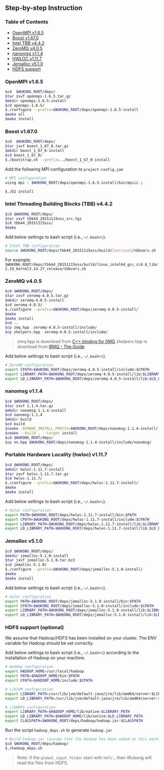 ## Step-by-step Instruction

### Table of Contents

* [OpenMPI v1.6.5](#openmpi)
* [Boost v1.67.0](#boost)
* [Intel TBB v4.4.2](#tbb)
* [ZeroMQ v4.0.5](#0MQ)
* [nanomsg v1.1.4](#nanomsg)
* [HWLOC v1.11.7](#hwloc)
* [Jemalloc v5.1.0](#jemalloc)
* [HDFS support](#hdfs)

<a name="openmpi"></a>
### OpenMPI v1.6.5

```bash
$cd  $WUKONG_ROOT/deps/
$tar zxvf openmpi-1.6.5.tar.gz
$mkdir openmpi-1.6.5-install
$cd openmpi-1.6.5/
$./configure --prefix=$WUKONG_ROOT/deps/openmpi-1.6.5-install
$make all
$make install
```


<a name="boost"></a>
### Boost v1.67.0

```bash
$cd  $WUKONG_ROOT/deps/
$tar jxvf boost_1_67_0.tar.gz
$mkdir boost_1_67_0-install
$cd boost_1_67_0/
$./bootstrap.sh --prefix=../boost_1_67_0-install
```

Add the following MPI configuration to `project-config.jam`

```bash
# MPI configuration
using mpi : $WUKONG_ROOT/deps/openmpi-1.6.5-install/bin/mpicc ;
```

```bash
$./b2 install
```


<a name="tbb"></a>
### Intel Threading Building Blocks (TBB) v4.4.2

```bash
$cd $WUKONG_ROOT/deps/
$tar zxvf tbb44_20151115oss_src.tgz
$cd tbb44_20151115oss/
$make
```

Add below settings to bash script (i.e., `~/.bashrc`).

```bash
# Intel TBB configuration
source $WUKONG_ROOT/deps/tbb44_20151115oss/build/[version]/tbbvars.sh
```

For example: `$WUKONG_ROOT/deps/tbb44_20151115oss/build/linux_intel64_gcc_cc4.8_libc2.19_kernel3.14.27_release/tbbvars.sh`


<a name="0MQ"></a>
### ZeroMQ v4.0.5

```bash
$cd $WUKONG_ROOT/deps/
$tar zxvf zeromq-4.0.5.tar.gz
$mkdir zeromq-4.0.5-install
$cd zeromq-4.0.5/
$./configure --prefix=$WUKONG_ROOT/deps/zeromq-4.0.5-install/
$make
$make install
$cd ..
$cp zmq.hpp  zeromq-4.0.5-install/include/
$cp zhelpers.hpp  zeromq-4.0.5-install/include/
```

> zmq.hpp is download from [C++ binding for 0MQ](https://github.com/zeromq/cppzmq/blob/master/zmq.hpp)
> zhelpers.hpp is download from [ØMQ - The Guide](https://github.com/booksbyus/zguide/blob/master/examples/C%2B%2B/zhelpers.hpp)

Add below settings to bash script (i.e., `~/.bashrc`).

```bash
# ZeroMQ configuration
export CPATH=$WUKONG_ROOT/deps/zeromq-4.0.5-install/include:$CPATH
export LIBRARY_PATH=$WUKONG_ROOT/deps/zeromq-4.0.5-install/lib:$LIBRARY_PATH
export LD_LIBRARY_PATH=$WUKONG_ROOT/deps/zeromq-4.0.5-install/lib:$LD_LIBRARY_PATH
```

<a name="nanomsg"></a>
### nanomsg v1.1.4

```bash
$cd $WUKONG_ROOT/deps/
$tar zxvf 1.1.4.tar.gz
$mkdir nanomsg-1.1.4-install
$cd nanomsg-1.1.4
$mkdir build
$cd build
$cmake -DCMAKE_INSTALL_PREFIX=$WUKONG_ROOT/deps/nanomsg-1.1.4-install/ ..
$cmake --build . --target install
$cd $WUKONG_ROOT/deps/
$cp nn.hpp $WUKONG_ROOT/deps/nanomsg-1.1.4-install/include/nanomsg/
```

<a name="hwloc"></a>
### Portable Hardware Locality (hwloc) v1.11.7

```bash
$cd $WUKONG_ROOT/deps/
$mkdir hwloc-1.11.7-install
$tar zxvf hwloc-1.11.7.tar.gz
$cd hwloc-1.11.7/
$./configure --prefix=$WUKONG_ROOT/deps/hwloc-1.11.7-install/
$make
$make install
```

Add below settings to bash script (i.e., `~/.bashrc`).

```bash
# hwloc configuration
export PATH=$WUKONG_ROOT/deps/hwloc-1.11.7-install/bin:$PATH
export CPATH=$WUKONG_ROOT/deps/hwloc-1.11.7-install/include:$CPATH
export LIBRARY_PATH=$WUKONG_ROOT/deps/hwloc-1.11.7-install/lib:$LIBRARY_PATH
export LD_LIBRARY_PATH=$WUKONG_ROOT/deps/hwloc-1.11.7-install/lib:$LD_LIBRARY_PATH
```


<a name="jemalloc"></a>
### Jemalloc v5.1.0

```bash
$cd $WUKONG_ROOT/deps/
$mkdir jemalloc-5.1.0-install
$tar jxvf jemalloc-5.1.0.tar.bz2
$cd jemalloc-5.1.0/
$./configure --prefix=$WUKONG_ROOT/deps/jemalloc-5.1.0-install/
$make
$make install
```

Add below settings to bash script (i.e., `~/.bashrc`).

```bash
# hwloc configuration
export PATH=$WUKONG_ROOT/deps/jemalloc-5.1.0-install/bin:$PATH
export CPATH=$WUKONG_ROOT/deps/jemalloc-5.1.0-install/include:$CPATH
export LIBRARY_PATH=$WUKONG_ROOT/deps/jemalloc-5.1.0-install/lib:$LIBRARY_PATH
export LD_LIBRARY_PATH=$WUKONG_ROOT/deps/jemalloc-5.1.0-install/lib:$LD_LIBRARY_PATH
```

<a name="hdfs"></a>
### HDFS support (optional)

We assume that Hadoop/HDFS has been installed on your cluster. The ENV variable for Hadoop should be set correctly.

Add below settings to bash script (i.e., `~/.bashrc`) according to the installation of Hadoop on your machine.

```bash
# Haddop configuration
export HADOOP_HOME=/usr/local/hadoop
export PATH=$HADOOP_HOME/bin:$PATH
export CPATH=$HADOOP_HOME/include:$CPATH

# LibJVM configuration
export LIBRARY_PATH=/usr/lib/jvm/default-java/jre/lib/amd64/server:$LIBRARY_PATH
export LD_LIBRARY_PATH=/usr/lib/jvm/default-java/jre/lib/amd64/server:$LD_LIBRARY_PATH

# LibHDFS configuration
export LIBRARY_PATH=$HADOOP_HOME/lib/native:$LIBRARY_PATH
export LD_LIBRARY_PATH=$HADOOP_HOME/lib/native:$LD_LIBRARY_PATH
export CLASSPATH=$WUKONG_ROOT/deps/hadoop/hadoop.jar:$CLASSPATH
```

Run the script `hadoop_deps.sh` to generate `hadoop.jar`

```bash
# Build hadoop.jar (assume that the Hadoop has been added on this machine)
$cd $WUKONG_ROOT/deps/hadoop/
$./hadoop_deps.sh
```

>Note: if the `global_input_folder` start with `hdfs:`, then Wukong will read the files from HDFS.

